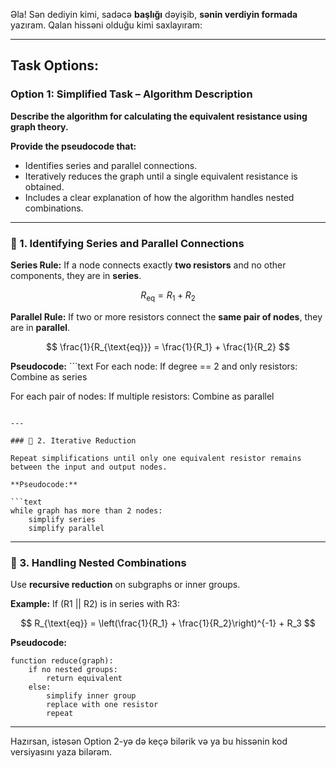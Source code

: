 Əla! Sən dediyin kimi, sadəcə **başlığı** dəyişib, **sənin verdiyin formada** yazıram. Qalan hissəni olduğu kimi saxlayıram:

---

## **Task Options:**

### **Option 1: Simplified Task – Algorithm Description**

**Describe the algorithm for calculating the equivalent resistance using graph theory.**

**Provide the pseudocode that:**

* Identifies series and parallel connections.
* Iteratively reduces the graph until a single equivalent resistance is obtained.
* Includes a clear explanation of how the algorithm handles nested combinations.

---

### 🔹 1. Identifying Series and Parallel Connections

**Series Rule:**
If a node connects exactly **two resistors** and no other components, they are in **series**.

$$
R_{\text{eq}} = R_1 + R_2
$$

**Parallel Rule:**
If two or more resistors connect the **same pair of nodes**, they are in **parallel**.

$$
\frac{1}{R_{\text{eq}}} = \frac{1}{R_1} + \frac{1}{R_2}
$$

**Pseudocode:** ```text
For each node:
    If degree == 2 and only resistors:
        Combine as series

For each pair of nodes:
    If multiple resistors:
        Combine as parallel
```

---

### 🔹 2. Iterative Reduction

Repeat simplifications until only one equivalent resistor remains between the input and output nodes.

**Pseudocode:**

```text
while graph has more than 2 nodes:
    simplify series
    simplify parallel
```

---

### 🔹 3. Handling Nested Combinations

Use **recursive reduction** on subgraphs or inner groups.

**Example:**
If (R1 || R2) is in series with R3:

$$
R_{\text{eq}} = \left(\frac{1}{R_1} + \frac{1}{R_2}\right)^{-1} + R_3
$$

**Pseudocode:**

```text
function reduce(graph):
    if no nested groups:
        return equivalent
    else:
        simplify inner group
        replace with one resistor
        repeat
```

---

Hazırsan, istəsən Option 2-yə də keçə bilərik və ya bu hissənin kod versiyasını yaza bilərəm.
